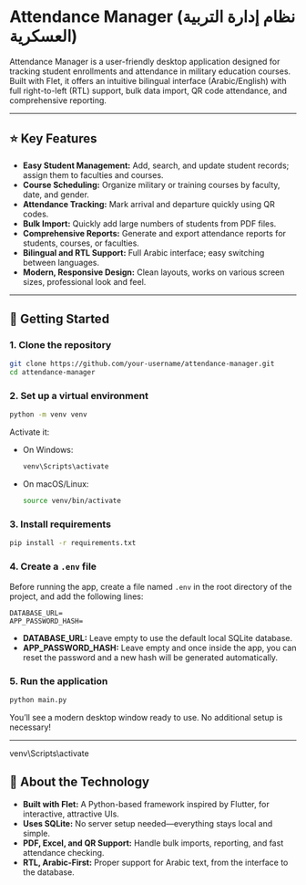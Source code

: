 # Attendance Manager (نظام إدارة التربية العسكرية)

Attendance Manager is a user-friendly desktop application designed for tracking student enrollments and attendance in military education courses. Built with Flet, it offers an intuitive bilingual interface (Arabic/English) with full right-to-left (RTL) support, bulk data import, QR code attendance, and comprehensive reporting.

---

## ⭐️ Key Features

- **Easy Student Management:** Add, search, and update student records; assign them to faculties and courses.
- **Course Scheduling:** Organize military or training courses by faculty, date, and gender.
- **Attendance Tracking:** Mark arrival and departure quickly using QR codes.
- **Bulk Import:** Quickly add large numbers of students from PDF files.
- **Comprehensive Reports:** Generate and export attendance reports for students, courses, or faculties.
- **Bilingual and RTL Support:** Full Arabic interface; easy switching between languages.
- **Modern, Responsive Design:** Clean layouts, works on various screen sizes, professional look and feel.

---

## 🚀 Getting Started

### 1. Clone the repository

```bash
git clone https://github.com/your-username/attendance-manager.git
cd attendance-manager
```

### 2. Set up a virtual environment

```bash
python -m venv venv
```
Activate it:

- On Windows:
  ```bash
  venv\Scripts\activate
  ```
- On macOS/Linux:
  ```bash
  source venv/bin/activate
  ```

### 3. Install requirements

```bash
pip install -r requirements.txt
```

### 4. Create a `.env` file

Before running the app, create a file named `.env` in the root directory of the project, and add the following lines:

```
DATABASE_URL=
APP_PASSWORD_HASH=
```

- **DATABASE_URL:** Leave empty to use the default local SQLite database.
- **APP_PASSWORD_HASH:** Leave empty and once inside the app, you can reset the password and a new hash will be generated automatically.

### 5. Run the application

```bash
python main.py
```

You’ll see a modern desktop window ready to use. No additional setup is necessary!

---
venv\Scripts\activate

## 📁 About the Technology

- **Built with Flet:** A Python-based framework inspired by Flutter, for interactive, attractive UIs.
- **Uses SQLite:** No server setup needed—everything stays local and simple.
- **PDF, Excel, and QR Support:** Handle bulk imports, reporting, and fast attendance checking.
- **RTL, Arabic-First:** Proper support for Arabic text, from the interface to the database.
